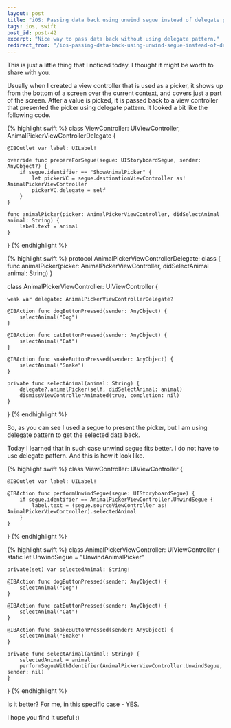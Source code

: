 ```yaml
---
layout: post
title: "iOS: Passing data back using unwind segue instead of delegate pattern"
tags: ios, swift
post_id: post-42
excerpt: "Nice way to pass data back without using delegate pattern."
redirect_from: "/ios-passing-data-back-using-unwind-segue-instead-of-delegate-pattern/"
---
```

This is just a little thing that I noticed today. I thought it might be worth
to share with you.

Usually when I created a view controller that is used as a picker, it shows up
from the bottom of a screen over the current context, and covers just a part of
the screen. After a value is picked, it is passed back to a view controller that
presented the picker using delegate pattern. It looked a bit like the following code.

{% highlight swift %}
class ViewController: UIViewController, AnimalPickerViewControllerDelegate {

    @IBOutlet var label: UILabel!

    override func prepareForSegue(segue: UIStoryboardSegue, sender: AnyObject?) {
        if segue.identifier == "ShowAnimalPicker" {
            let pickerVC = segue.destinationViewController as! AnimalPickerViewController
            pickerVC.delegate = self
        }
    }

    func animalPicker(picker: AnimalPickerViewController, didSelectAnimal animal: String) {
        label.text = animal
    }
}
{% endhighlight %}

{% highlight swift %}
protocol AnimalPickerViewControllerDelegate: class {
    func animalPicker(picker: AnimalPickerViewController, didSelectAnimal animal: String)
}

class AnimalPickerViewController: UIViewController {

    weak var delegate: AnimalPickerViewControllerDelegate?

    @IBAction func dogButtonPressed(sender: AnyObject) {
        selectAnimal("Dog")
    }

    @IBAction func catButtonPressed(sender: AnyObject) {
        selectAnimal("Cat")
    }

    @IBAction func snakeButtonPressed(sender: AnyObject) {
        selectAnimal("Snake")
    }

    private func selectAnimal(animal: String) {
        delegate?.animalPicker(self, didSelectAnimal: animal)
        dismissViewControllerAnimated(true, completion: nil)
    }
}
{% endhighlight %}

So, as you can see I used a segue to present the picker, but I am using delegate
pattern to get the selected data back.

Today I learned that in such case unwind segue fits better. I do not have to use
delegate pattern. And this is how it look like.

{% highlight swift %}
class ViewController: UIViewController {

    @IBOutlet var label: UILabel!

    @IBAction func performUnwindSegue(segue: UIStoryboardSegue) {
        if segue.identifier == AnimalPickerViewController.UnwindSegue {
            label.text = (segue.sourceViewController as! AnimalPickerViewController).selectedAnimal
        }
    }
}
{% endhighlight %}

{% highlight swift %}
class AnimalPickerViewController: UIViewController {
    static let UnwindSegue = "UnwindAnimalPicker"

    private(set) var selectedAnimal: String!

    @IBAction func dogButtonPressed(sender: AnyObject) {
        selectAnimal("Dog")
    }

    @IBAction func catButtonPressed(sender: AnyObject) {
        selectAnimal("Cat")
    }

    @IBAction func snakeButtonPressed(sender: AnyObject) {
        selectAnimal("Snake")
    }

    private func selectAnimal(animal: String) {
        selectedAnimal = animal
        performSegueWithIdentifier(AnimalPickerViewController.UnwindSegue, sender: nil)
    }
}
{% endhighlight %}

Is it better? For me, in this specific case - YES.

I hope you find it useful :)
